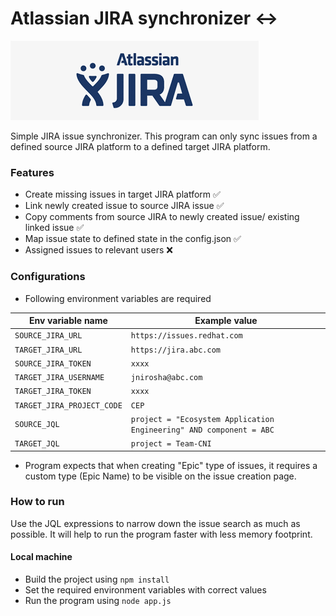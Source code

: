# Atlassian JIRA synchronizer ↔️

![JIRA logo](./doc/img/jira_logo.png)

Simple JIRA issue synchronizer. This program can only sync issues from a 
defined source JIRA platform to a defined target JIRA platform.

### Features

- Create missing issues in target JIRA platform ✅
- Link newly created issue to source JIRA issue ✅
- Copy comments from source JIRA to newly created issue/ existing linked issue ✅
- Map issue state to defined state in the config.json ✅
- Assigned issues to relevant users ❌

### Configurations

- Following environment variables are required

| Env variable name | Example value |
| --- | --- |
| `SOURCE_JIRA_URL` | `https://issues.redhat.com` |
| `TARGET_JIRA_URL` | `https://jira.abc.com` |
| `SOURCE_JIRA_TOKEN` | `xxxx` |
| `TARGET_JIRA_USERNAME` | `jnirosha@abc.com` |
| `TARGET_JIRA_TOKEN` | `xxxx` |
| `TARGET_JIRA_PROJECT_CODE` | `CEP` |
| `SOURCE_JQL` | `project = "Ecosystem Application Engineering" AND component = ABC` |
| `TARGET_JQL` | `project = Team-CNI` |

- Program expects that when creating "Epic" type of issues, it requires 
  a custom type (Epic Name) to be visible on the issue creation page.

### How to run

Use the JQL expressions to narrow down the issue search as much as possible. 
It will help to run the program faster with less memory footprint. 

#### Local machine

- Build the project using `npm install`
- Set the required environment variables with correct values
- Run the program using `node app.js`
